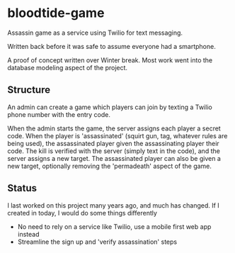 # bloodtide-game

Assassin game as a service using Twilio for text messaging.

Written back before it was safe to assume everyone had a smartphone.

A proof of concept written over Winter break. Most work went into the database modeling aspect of the project.

## Structure

An admin can create a game which players can join by texting a Twilio phone number with the entry code.

When the admin starts the game, the server assigns each player a secret code. When the player is 'assassinated' (squirt gun, tag, whatever rules are being used), the assassinated player given the assassinating player their code. The kill is verified with the server (simply text in the code), and the server assigns a new target. The assassinated player can also be given a new target, optionally removing the 'permadeath' aspect of the game.

## Status

I last worked on this project many years ago, and much has changed. If I created in today, I would do some things differently

* No need to rely on a service like Twilio, use a mobile first web app instead
* Streamline the sign up and 'verify assassination' steps
